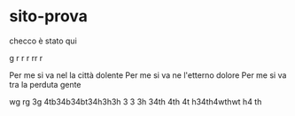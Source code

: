# sito-prova

checco è stato qui

g
r
r
r
rr
r


Per me si va nel la città dolente
Per me si va ne l'etterno dolore
Per me si va tra la perduta gente

wg
rg
3g
4tb34b34bt34h3h3h
3
3
3h
34th
4th
4t
h34th4wthwt
h4
th

